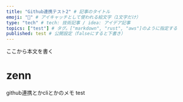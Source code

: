 ```yaml
---
title: "Github連携テスト2" # 記事のタイトル
emoji: "🚯" # アイキャッチとして使われる絵文字（1文字だけ）
type: "tech" # tech: 技術記事 / idea: アイデア記事
topics: ["test"] # タグ。["markdown", "rust", "aws"]のように指定する
published: test # 公開設定（falseにすると下書き）
---
```

ここから本文を書く

# zenn

github連携とかcliとかのメモ
test
